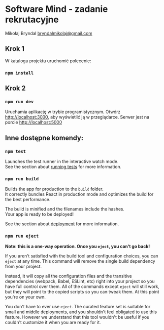 # Software Mind - zadanie rekrutacyjne
Mikołaj Bryndal 
bryndalmikolaj@gmail.com
## Krok 1

W katalogu projektu uruchomić polecenie:

### `npm install`

## Krok 2

### `npm run dev`

Uruchamia aplikację w trybie programistycznym.
Otwórz [http://localhost:3000](http://localhost:3000), aby wyświetlić ją w przeglądarce.
Serwer jest na porcie [http://localhost:5000](http://localhost:5000)


## Inne dostępne komendy:

### `npm test`

Launches the test runner in the interactive watch mode.\
See the section about [running tests](https://facebook.github.io/create-react-app/docs/running-tests) for more information.

### `npm run build`

Builds the app for production to the `build` folder.\
It correctly bundles React in production mode and optimizes the build for the best performance.

The build is minified and the filenames include the hashes.\
Your app is ready to be deployed!

See the section about [deployment](https://facebook.github.io/create-react-app/docs/deployment) for more information.

### `npm run eject`

**Note: this is a one-way operation. Once you `eject`, you can't go back!**

If you aren't satisfied with the build tool and configuration choices, you can `eject` at any time. This command will remove the single build dependency from your project.

Instead, it will copy all the configuration files and the transitive dependencies (webpack, Babel, ESLint, etc) right into your project so you have full control over them. All of the commands except `eject` will still work, but they will point to the copied scripts so you can tweak them. At this point you're on your own.

You don't have to ever use `eject`. The curated feature set is suitable for small and middle deployments, and you shouldn't feel obligated to use this feature. However we understand that this tool wouldn't be useful if you couldn't customize it when you are ready for it.
